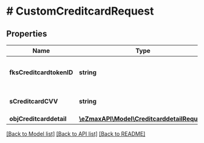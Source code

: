 # # CustomCreditcardRequest

## Properties

Name | Type | Description | Notes
------------ | ------------- | ------------- | -------------
**fksCreditcardtokenID** | **string** | The creditcard token identifier |
**sCreditcardCVV** | **string** | The creditcard card CVV |
**objCreditcarddetail** | [**\eZmaxAPI\Model\CreditcarddetailRequest**](CreditcarddetailRequest.md) |  |

[[Back to Model list]](../../README.md#models) [[Back to API list]](../../README.md#endpoints) [[Back to README]](../../README.md)
